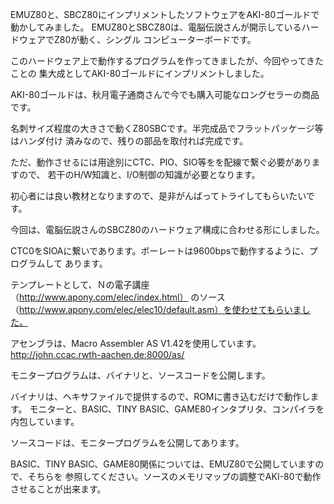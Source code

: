 EMUZ80と、SBCZ80にインプリメントしたソフトウェアをAKI-80ゴールドで動かしてみました。
EMUZ80とSBCZ80は、電脳伝説さんが開示しているハードウェアでZ80が動く、シングル
コンピューターボードです。

このハードウェア上で動作するプログラムを作ってきましたが、今回やってきたことの
集大成としてAKI-80ゴールドにインプリメントしました。

AKI-80ゴールドは、秋月電子通商さんで今でも購入可能なロングセラーの商品です。

名刺サイズ程度の大きさで動くZ80SBCです。半完成品でフラットパッケージ等はハンダ付け
済みなので、残りの部品を取付れば完成です。

ただ、動作させるには用途別にCTC、PIO、SIO等をを配線で繋ぐ必要がありますので、
若干のH/W知識と、I/O制御の知識が必要となります。

初心者には良い教材となりますので、是非がんばってトライしてもらいたいです。

今回は、電脳伝説さんのSBCZ80のハードウェア構成に合わせる形にしました。

CTC0をSIOAに繋いであります。ボーレートは9600bpsで動作するように、プログラムして
あります。

テンプレートとして、Ｎの電子講座（http://www.apony.com/elec/index.html）
のソース（http://www.apony.com/elec/elec10/default.asm）を使わせてもらいました。

アセンブラは、Macro Assembler AS V1.42を使用しています。
http://john.ccac.rwth-aachen.de:8000/as/

モニタープログラムは、バイナリと、ソースコードを公開します。

バイナリは、ヘキサファイルで提供するので、ROMに書き込むだけで動作します。
モニターと、BASIC、TINY BASIC、GAME80インタプリタ、コンパイラを内包しています。

ソースコードは、モニタープログラムを公開してあります。

BASIC、TINY BASIC、GAME80関係については、EMUZ80で公開していますので、そちらを
参照してください。ソースのメモリマップの調整でAKI-80で動作させることが出来ます。


